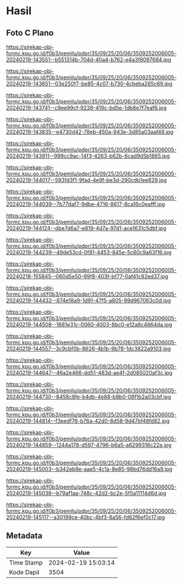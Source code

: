 # Hasil

## Foto C Plano

https://sirekap-obj-formc.kpu.go.id/f0b3/pemilu/pdpr/35/09/25/20/06/3509252006005-20240219-143551--b551314b-704d-40a4-b762-e4a3f8097684.jpg

https://sirekap-obj-formc.kpu.go.id/f0b3/pemilu/pdpr/35/09/25/20/06/3509252006005-20240219-143651--03e250f7-be85-4c07-b730-4cbeba265c69.jpg

https://sirekap-obj-formc.kpu.go.id/f0b3/pemilu/pdpr/35/09/25/20/06/3509252006005-20240219-143741--c9ee99cf-9238-419c-bd5e-1db8e7f7eaf6.jpg

https://sirekap-obj-formc.kpu.go.id/f0b3/pemilu/pdpr/35/09/25/20/06/3509252006005-20240219-143835--e4730d42-78eb-450a-943e-3d85a03aaf46.jpg

https://sirekap-obj-formc.kpu.go.id/f0b3/pemilu/pdpr/35/09/25/20/06/3509252006005-20240219-143911--999cc9ac-14f3-4263-b62b-6cad9d5b1865.jpg

https://sirekap-obj-formc.kpu.go.id/f0b3/pemilu/pdpr/35/09/25/20/06/3509252006005-20240219-144017--593fd3f1-9fad-4e9f-be3d-290cdb1ee829.jpg

https://sirekap-obj-formc.kpu.go.id/f0b3/pemilu/pdpr/35/09/25/20/06/3509252006005-20240219-144039--7b77daf7-9dbe-4716-8617-8ca16c0eafff.jpg

https://sirekap-obj-formc.kpu.go.id/f0b3/pemilu/pdpr/35/09/25/20/06/3509252006005-20240219-144124--dbe7d6a7-e819-4d7a-97d1-ace1631c5dbf.jpg

https://sirekap-obj-formc.kpu.go.id/f0b3/pemilu/pdpr/35/09/25/20/06/3509252006005-20240219-144239--49de53cd-0f81-4453-845e-5c60c9a63f16.jpg

https://sirekap-obj-formc.kpu.go.id/f0b3/pemilu/pdpr/35/09/25/20/06/3509252006005-20240218-155845--060d5e50-99f8-403f-bf77-0af41c92ed37.jpg

https://sirekap-obj-formc.kpu.go.id/f0b3/pemilu/pdpr/35/09/25/20/06/3509252006005-20240219-144432--874e18a9-1d91-47f5-a805-99d967063c0d.jpg

https://sirekap-obj-formc.kpu.go.id/f0b3/pemilu/pdpr/35/09/25/20/06/3509252006005-20240219-144508--1681e31c-0060-4003-8bc0-e12a8c4864da.jpg

https://sirekap-obj-formc.kpu.go.id/f0b3/pemilu/pdpr/35/09/25/20/06/3509252006005-20240219-144557--3c9cbf0b-8626-4b1b-9b78-1dc3822a9103.jpg

https://sirekap-obj-formc.kpu.go.id/f0b3/pemilu/pdpr/35/09/25/20/06/3509252006005-20240219-144647--46a2e466-dd51-483d-ae4f-2d085020af3c.jpg

https://sirekap-obj-formc.kpu.go.id/f0b3/pemilu/pdpr/35/09/25/20/06/3509252006005-20240219-144730--8458c8fe-b4db-4e88-b8b0-08f1b2a03cbf.jpg

https://sirekap-obj-formc.kpu.go.id/f0b3/pemilu/pdpr/35/09/25/20/06/3509252006005-20240219-144814--f3eedf76-b76a-42d0-8d58-9d47bf48fd82.jpg

https://sirekap-obj-formc.kpu.go.id/f0b3/pemilu/pdpr/35/09/25/20/06/3509252006005-20240219-144859--1244a178-d597-4796-b6a5-a6299316c22a.jpg

https://sirekap-obj-formc.kpu.go.id/f0b3/pemilu/pdpr/35/09/25/20/06/3509252006005-20240219-145003--b342eb8e-aae5-4c1a-8e85-98bd76dd16a9.jpg

https://sirekap-obj-formc.kpu.go.id/f0b3/pemilu/pdpr/35/09/25/20/06/3509252006005-20240219-145038--b79af1aa-748c-42d2-bc2e-5f5a11114d6d.jpg

https://sirekap-obj-formc.kpu.go.id/f0b3/pemilu/pdpr/35/09/25/20/06/3509252006005-20240219-145117--a30199ce-40bc-4bf3-8a56-fd62f6ef0c17.jpg


## Metadata

| Key        | Value               |
| ---------- | ------------------- |
| Time Stamp | 2024-02-19 15:03:14 |
| Kode Dapil | 3504                |



